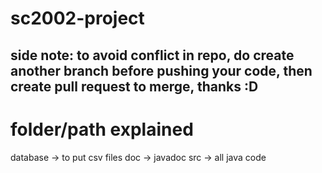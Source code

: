 # sc2002-project
## side note: to avoid conflict in repo, do create another branch before pushing your code, then create pull request to merge, thanks :D

# folder/path explained
database -> to put csv files
doc -> javadoc
src -> all java code